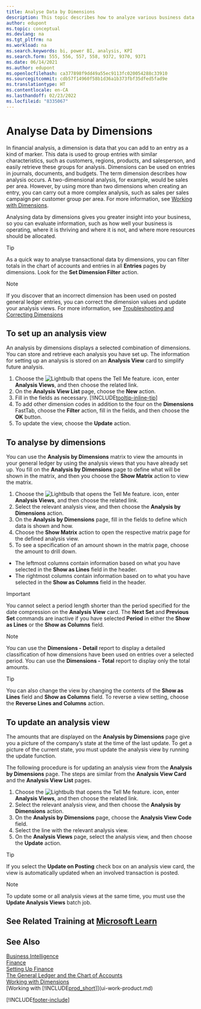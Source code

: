 ```yaml
---
title: Analyse Data by Dimensions
description: This topic describes how to analyze various business data by dimensions. Dimensions give you greater insight into your business so you can evaluate information.
author: edupont
ms.topic: conceptual
ms.devlang: na
ms.tgt_pltfrm: na
ms.workload: na
ms.search.keywords: bi, power BI, analysis, KPI
ms.search.form: 555, 556, 557, 558, 9372, 9370, 9371
ms.date: 06/14/2021
ms.author: edupont
ms.openlocfilehash: ca377898f9dd49a55ec9113fc020054288c33910
ms.sourcegitcommit: cdb57f14960f58b1d36a1b373fbf35dfed5fad9e
ms.translationtype: HT
ms.contentlocale: en-CA
ms.lasthandoff: 02/23/2022
ms.locfileid: "8335067"
---
```

#  <a name="analyze-data-by-dimensions"></a>Analyse Data by Dimensions
In financial analysis, a dimension is data that you can add to an entry as a kind of marker. This data is used to group entries with similar characteristics, such as customers, regions, products, and salesperson, and easily retrieve these groups for analysis. Dimensions can be used on entries in journals, documents, and budgets. The term dimension describes how analysis occurs. A two-dimensional analysis, for example, would be sales per area. However, by using more than two dimensions when creating an entry, you can carry out a more complex analysis, such as sales per sales campaign per customer group per area. For more information, see [Working with Dimensions](finance-dimensions.md).

Analysing data by dimensions gives you greater insight into your business, so you can evaluate information, such as how well your business is operating, where it is thriving and where it is not, and where more resources should be allocated.

> [!TIP]
> As a quick way to analyse transactional data by dimensions, you can filter totals in the chart of accounts and entries in all **Entries** pages by dimensions. Look for the **Set Dimension Filter** action.

> [!NOTE]
> If you discover that an incorrect dimension has been used on posted general ledger entries, you can correct the dimension values and update your analysis views. For more information, see [Troubleshooting and Correcting Dimensions](finance-troubleshooting-correcting-dimensions.md#changing-dimension-assignments-after-posting)

## <a name="to-set-up-an-analysis-view"></a>To set up an analysis view  
An analysis by dimensions displays a selected combination of dimensions. You can store and retrieve each analysis you have set up. The information for setting up an analysis is stored on an **Analysis View** card to simplify future analysis.  

1. Choose the ![Lightbulb that opens the Tell Me feature.](media/ui-search/search_small.png "Tell me what you want to do") icon, enter **Analysis Views**, and then choose the related link.  
2. On the **Analysis View List** page, choose the **New** action.
3. Fill in the fields as necessary. [!INCLUDE[tooltip-inline-tip](includes/tooltip-inline-tip_md.md)]
4. To add other dimension codes in addition to the four on the **Dimensions** FastTab, choose the **Filter** action, fill in the fields, and then choose the **OK** button.  
5. To update the view, choose the **Update** action.

## <a name="to-analyze-by-dimensions"></a>To analyse by dimensions
You can use the **Analysis by Dimensions** matrix to view the amounts in your general ledger by using the analysis views that you have already set up. You fill on the **Analysis by Dimensions** page to define what will be shown in the matrix, and then you choose the **Show Matrix** action to view the matrix.  

1. Choose the ![Lightbulb that opens the Tell Me feature.](media/ui-search/search_small.png "Tell me what you want to do") icon, enter **Analysis Views**, and then choose the related link.  
2. Select the relevant analysis view,  and then choose the **Analysis by Dimensions** action.
3. On the **Analysis by Dimensions** page, fill in the fields to define which data is shown and how.
4. Choose the **Show Matrix** action to open the respective matrix page for the defined analysis view.
5. To see a specification of an amount shown in the matrix page, choose the amount to drill down.  

- The leftmost columns contain information based on what you have selected in the **Show as Lines** field in the header.  
- The rightmost columns contain information based on to what you have selected in the **Show as Columns** field in the header.

> [!IMPORTANT]  
>   You cannot select a period length shorter than the period specified for the date compression on the **Analysis View** card. The **Next Set** and **Previous Set** commands are inactive if you have selected **Period** in either the **Show as Lines** or the **Show as Columns** field.  

> [!NOTE]  
>   You can use the **Dimensions - Detail** report to display a detailed classification of how dimensions have been used on entries over a selected period. You can use the **Dimensions - Total** report to display only the total amounts.  

> [!TIP]  
>   You can also change the view by changing the contents of the **Show as Lines** field and **Show as Columns** field. To reverse a view setting, choose the **Reverse Lines and Columns** action.

## <a name="to-update-an-analysis-view"></a>To update an analysis view  
The amounts that are displayed on the **Analysis by Dimensions** page give you a picture of the company’s state at the time of the last update. To get a picture of the current state, you must update the analysis view by running the update function.

The following procedure is for updating an analysis view from the **Analysis by Dimensions** page. The steps are similar from the **Analysis View Card** and the **Analysis View List** pages.  

1. Choose the ![Lightbulb that opens the Tell Me feature.](media/ui-search/search_small.png "Tell me what you want to do") icon, enter **Analysis Views**, and then choose the related link.
2. Select the relevant analysis view,  and then choose the **Analysis by Dimensions** action.
2. On the **Analysis by Dimensions** page, choose the **Analysis View Code** field.  
3. Select the line with the relevant analysis view.  
4. On the **Analysis Views** page, select the analysis view, and then choose the **Update** action.  

> [!TIP]  
>   If you select the **Update on Posting** check box on an analysis view card, the view is automatically updated when an involved transaction is posted.

> [!NOTE]  
>   To update some or all analysis views at the same time, you must use the **Update Analysis Views** batch job.  

## <a name="see-related-training-at-microsoft-learn"></a>See Related Training at [Microsoft Learn](/learn/modules/dimensions-financial-reports-dynamics-365-business-central/index)

## <a name="see-also"></a>See Also
[Business Intelligence](bi.md)  
[Finance](finance.md)  
[Setting Up Finance](finance-setup-finance.md)  
[The General Ledger and the Chart of Accounts](finance-general-ledger.md)  
[Working with Dimensions](finance-dimensions.md)  
[Working with [!INCLUDE[prod_short](includes/prod_short.md)]](ui-work-product.md)  


[!INCLUDE[footer-include](includes/footer-banner.md)]